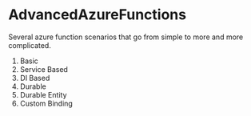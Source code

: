 # AdvancedAzureFunctions
Several azure function scenarios that go from simple to more and more complicated.
1. Basic
2. Service Based
3. DI Based
4. Durable
5. Durable Entity
6. Custom Binding
